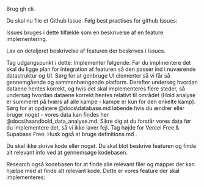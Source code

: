 Brug gh cli.

Du skal nu file et Github Issue. Følg best practises for github Issues:

Issues bruges i dette tilfælde som en beskrivelse af en feature implementering.

Lav en detaljeret beskrivelse af featuren der beskrives i Issues.

Tag udgangspunkt i dette:
Implementer følgende. Før du implmentere det skal du ligge plan for integration af featuren så den passer ind i nuværende datastruktur og UI. Sørg for at genbruge UI elementer så vi får så gennemgående og sammenhængende platform. Derefter undersøg hvordan dataene hentes korrekt, og hvis det skal implementeres flere steder, så undersøg hvordan dataene korrekt hentes relativt til området (Hold analyse er summeret på tværs af alle kampe - kampe er kun for den enkelte kamp). Sørg for at opdatere @docs\database.md løbende hvis du ændrer eller bruger noget - vores data kan findes her @docs\haandbold_data_analyse.md. Sikre dig at du forstår vores data før du implementere det, så vi ikke laver fejl. Tag højde for Vercel Free & Supabase Free. Husk også at bruge definitions.md . 

Du skal ikke skrive kode eller noget. Du skal blot beskrive featuren og finde alt relevant info ved at gennemsøge kodebasen.

Research også kodebasen for at finde alle relevant filer og mapper der kan hjælpe med at finde alt relevant kode. Dette er vores feature der skal implementeres: 